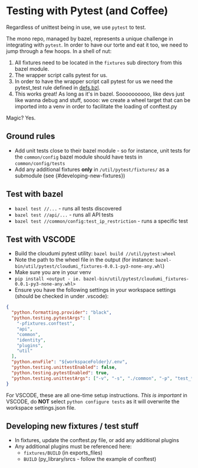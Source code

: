 # Testing with Pytest (and Coffee)

Regardless of unittest being in use, we use `pytest` to test.

The mono repo, managed by bazel, represents a unique challenge in integrating with `pytest`. In order to have our torte and eat it too, we need to jump through a few hoops. In a shell of nut:

1. All fixtures need to be located in the `fixtures` sub directory from this bazel module.
2. The wrapper script calls pytest for us.
3. In order to have the wrapper script call pytest for us we need the pytest_test rule defined in [defs.bzl](defs.bzl).
4. This works great! As long as it's in bazel. Soooooooooo, like devs just like wanna debug and stuff, soooo: we create a wheel target that can be imported into a venv in order to facilitate the loading of conftest.py

Magic? Yes.

## Ground rules

- Add unit tests close to their bazel module - so for instance, unit tests for the `common/config` bazel module should have tests in `common/config/tests`
- Add any additional fixtures **only** in `/util/pytest/fixtures/` as a submodule (see {#developing-new-fixtures})

## Test with bazel

- `bazel test //...` - runs all tests discovered
- `bazel test //api/...` - runs all API tests
- `bazel test //common/config:test_ip_restriction` - runs a specific test

## Test with VSCODE

- Build the cloudumi pytest utility: `bazel build //util/pytest:wheel`
- Note the path to the wheel file in the output (for instance: `bazel-bin/util/pytest/cloudumi_fixtures-0.0.1-py3-none-any.whl`)
- Make sure you are in your venv
- `pip install <output - ie. bazel-bin/util/pytest/cloudumi_fixtures-0.0.1-py3-none-any.whl>`
- Ensure you have the following settings in your workspace settings (should be checked in under .vscode):

```json
{
  "python.formatting.provider": "black",
  "python.testing.pytestArgs": [
    "-pfixtures.conftest",
    "api",
    "common",
    "identity",
    "plugins",
    "util"
  ],
  "python.envFile": "${workspaceFolder}/.env",
  "python.testing.unittestEnabled": false,
  "python.testing.pytestEnabled": true,
  "python.testing.unittestArgs": ["-v", "-s", "./common", "-p", "test_*.py"]
}
```

For VSCODE, these are all one-time setup instructions. _This is important_ in VSCODE, do **NOT** select `python configure tests` as it will overwrite the workspace settings.json file.

## Developing new fixtures / test stuff

- In fixtures, update the conftest.py file, or add any additional plugins
- Any additional plugins must be referenced here:
  - `fixtures/BUILD` (in exports_files)
  - `BUILD` (py_library/srcs - follow the example of conftest)
